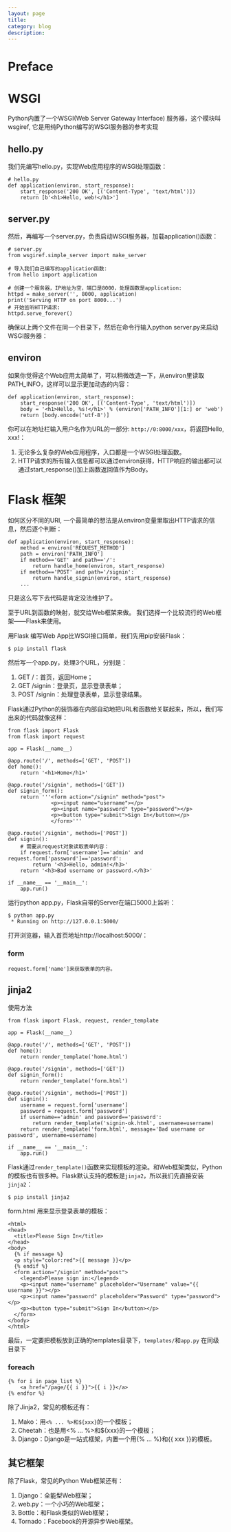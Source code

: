 ```yaml
---
layout: page
title:
category: blog
description:
---
```

# Preface

# WSGI
Python内置了一个WSGI(Web Server Gateway Interface) 服务器，这个模块叫wsgiref, 它是用纯Python编写的WSGI服务器的参考实现

## hello.py
我们先编写hello.py，实现Web应用程序的WSGI处理函数：

	# hello.py
	def application(environ, start_response):
	    start_response('200 OK', [('Content-Type', 'text/html')])
	    return [b'<h1>Hello, web!</h1>']

## server.py
然后，再编写一个server.py，负责启动WSGI服务器，加载application()函数：

	# server.py
	from wsgiref.simple_server import make_server

	# 导入我们自己编写的application函数:
	from hello import application

	# 创建一个服务器，IP地址为空，端口是8000，处理函数是application:
	httpd = make_server('', 8000, application)
	print('Serving HTTP on port 8000...')
	# 开始监听HTTP请求:
	httpd.serve_forever()

确保以上两个文件在同一个目录下，然后在命令行输入python server.py来启动WSGI服务器：

## environ
如果你觉得这个Web应用太简单了，可以稍微改造一下，从environ里读取PATH_INFO，这样可以显示更加动态的内容：

	def application(environ, start_response):
		start_response('200 OK', [('Content-Type', 'text/html')])
		body = '<h1>Hello, %s!</h1>' % (environ['PATH_INFO'][1:] or 'web')
		return [body.encode('utf-8')]

你可以在地址栏输入用户名作为URL的一部分: `http://0:8000/xxx`，将返回Hello, xxx!：

1. 无论多么复杂的Web应用程序，入口都是一个WSGI处理函数。
2. HTTP请求的所有输入信息都可以通过environ获得，HTTP响应的输出都可以通过start_response()加上函数返回值作为Body。

# Flask 框架
如何区分不同的URI, 一个最简单的想法是从environ变量里取出HTTP请求的信息，然后逐个判断：

	def application(environ, start_response):
		method = environ['REQUEST_METHOD']
		path = environ['PATH_INFO']
		if method=='GET' and path=='/':
			return handle_home(environ, start_response)
		if method=='POST' and path='/signin':
			return handle_signin(environ, start_response)
		...

只是这么写下去代码是肯定没法维护了。

至于URL到函数的映射，就交给Web框架来做。 我们选择一个比较流行的Web框架——Flask来使用。

用Flask 编写Web App比WSGI接口简单，我们先用pip安装Flask：

	$ pip install flask

然后写一个app.py，处理3个URL，分别是：

1. GET /：首页，返回Home；
1. GET /signin：登录页，显示登录表单；
1. POST /signin：处理登录表单，显示登录结果。

Flask通过Python的装饰器在内部自动地把URL和函数给关联起来，所以，我们写出来的代码就像这样：

	from flask import Flask
	from flask import request

	app = Flask(__name__)

	@app.route('/', methods=['GET', 'POST'])
	def home():
		return '<h1>Home</h1>'

	@app.route('/signin', methods=['GET'])
	def signin_form():
		return '''<form action="/signin" method="post">
				  <p><input name="username"></p>
				  <p><input name="password" type="password"></p>
				  <p><button type="submit">Sign In</button></p>
				  </form>'''

	@app.route('/signin', methods=['POST'])
	def signin():
		# 需要从request对象读取表单内容：
		if request.form['username']=='admin' and request.form['password']=='password':
			return '<h3>Hello, admin!</h3>'
		return '<h3>Bad username or password.</h3>'

	if __name__ == '__main__':
		app.run()

运行python app.py，Flask自带的Server在端口5000上监听：

	$ python app.py
	 * Running on http://127.0.0.1:5000/

打开浏览器，输入首页地址http://localhost:5000/：

### form

	request.form['name']来获取表单的内容。

## jinja2
使用方法

	from flask import Flask, request, render_template

	app = Flask(__name__)

	@app.route('/', methods=['GET', 'POST'])
	def home():
		return render_template('home.html')

	@app.route('/signin', methods=['GET'])
	def signin_form():
		return render_template('form.html')

	@app.route('/signin', methods=['POST'])
	def signin():
		username = request.form['username']
		password = request.form['password']
		if username=='admin' and password=='password':
			return render_template('signin-ok.html', username=username)
		return render_template('form.html', message='Bad username or password', username=username)

	if __name__ == '__main__':
		app.run()

Flask通过`render_template()`函数来实现模板的渲染。和Web框架类似，Python的模板也有很多种。Flask默认支持的模板是`jinja2`，所以我们先直接安装`jinja2`：

	$ pip install jinja2

form.html 用来显示登录表单的模板：

	<html>
	<head>
	  <title>Please Sign In</title>
	</head>
	<body>
	  {% if message %}
	  <p style="color:red">{{ message }}</p>
	  {% endif %}
	  <form action="/signin" method="post">
		<legend>Please sign in:</legend>
		<p><input name="username" placeholder="Username" value="{{ username }}"></p>
		<p><input name="password" placeholder="Password" type="password"></p>
		<p><button type="submit">Sign In</button></p>
	  </form>
	</body>
	</html>

最后，一定要把模板放到正确的templates目录下，`templates/`和`app.py` 在同级目录下

### foreach

	{% for i in page_list %}
		<a href="/page/{{ i }}">{{ i }}</a>
	{% endfor %}

除了Jinja2，常见的模板还有：

1. Mako：用`<% ... %>和${xxx}`的一个模板；
1. Cheetah：也是用<% ... %>和${xxx}的一个模板；
1. Django：Django是一站式框架，内置一个用{% ... %}和{{ xxx }}的模板。

## 其它框架
除了Flask，常见的Python Web框架还有：

1. Django：全能型Web框架；
1. web.py：一个小巧的Web框架；
1. Bottle：和Flask类似的Web框架；
1. Tornado：Facebook的开源异步Web框架。
